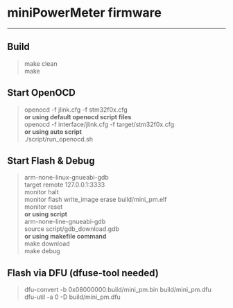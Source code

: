 # miniPowerMeter firmware
---

## Build
> make clean</br>
> make</br>

## Start OpenOCD
> openocd -f jlink.cfg -f stm32f0x.cfg</br>
__or using default openocd script files__</br>
> openocd -f interface/jlink.cfg -f target/stm32f0x.cfg</br>
__or using auto script__</br>
> ./script/run_openocd.sh

## Start Flash & Debug
> arm-none-linux-gnueabi-gdb</br>
> target remote 127.0.0.1:3333</br>
> monitor halt</br>
> monitor flash write_image erase build/mini_pm.elf</br>
> monitor reset</br>
__or using script__</br>
> arm-none-line-gnueabi-gdb</br>
> source script/gdb_download.gdb</br>
__or using makefile command__</br>
> make download</br>
> make debug</br>

## Flash via DFU (dfuse-tool needed)
> dfu-convert -b 0x08000000:build/mini_pm.bin build/mini_pm.dfu</br>
> dfu-util -a 0 -D build/mini_pm.dfu</br>

